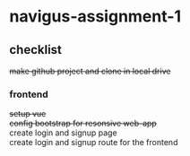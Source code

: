 # navigus-assignment-1
## checklist
~~make github project and clone in local drive~~<br />
### frontend
~~setup vue~~<br />
~~config bootstrap for resonsive web-app~~<br />
create login and signup page<br />
create login and signup route for the frontend<br />
